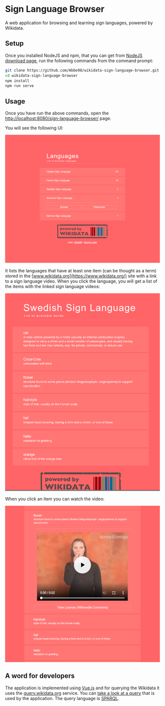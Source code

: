 # Sign Language Browser

A web application for browsing and learning sign languages, powered by Wikidata.

## Setup

Once you installed NodeJS and npm, that you can get from [NodeJS download page](https://nodejs.org/en/download/), run the following commands from the command prompt:

```bash
git clone https://github.com/Abbe98/wikidata-sign-language-browser.git
cd wikidata-sign-language-browser
npm install
npm run serve
```
## Usage

Once you have run the above commands, open the [http://localhost:8080/sign-language-browser/](http://localhost:8080/sign-language-browser/) page.

You will see the following UI:

![Front page](docs/front_page.png)

It lists the languages that have at least one item (can be thought as a term) stored in the [www.wikidata.org](https://www.wikidata.org/) site with a link to a sign language video. When you click the language, you will get a list of the items with the linked sign language videos:

![Sign language word list page](docs/word_list.png)

When you click an item you can watch the video:

![Video page](docs/a_sign_language_video.png)

## A word for developers

The application is implemented using [Vue.js](https://vuejs.org/) and for querying the Wikidata it uses the [query.wikidata.org](https://query.wikidata.org/) service. You can [take a look at a query](https://query.wikidata.org/#SELECT%20%28COUNT%28%3Flang%29%20as%20%3Fcount%29%20%3FlangLabel%20%28REPLACE%28STR%28%3Flang%29%2C%20%22http%3A%2F%2Fwww.wikidata.org%2Fentity%2F%22%2C%20%22%22%29%20as%20%3FlangQ%29%0AWHERE%20%20%7B%0A%20%20%3Fitem%20wdt%3AP2919%20%3Ffile%20.%0A%20%20%3Fitem%20p%3AP2919%20%3Fstatement%20.%0A%20%20%3Fstatement%20pq%3AP407%20%3Flang%20.%0A%20%20SERVICE%20wikibase%3Alabel%20%7B%20bd%3AserviceParam%20wikibase%3Alanguage%20%22%5BAUTO_LANGUAGE%5D%2Cen%22%20.%20%7D%0A%7D%0AGROUP%20BY%20%3FlangLabel%20%3Flang%0AORDER%20BY%20DESC%28%3Fcount%29) that is used by the application. The query language is [SPARQL](https://www.google.fi/search?q=sparql).
